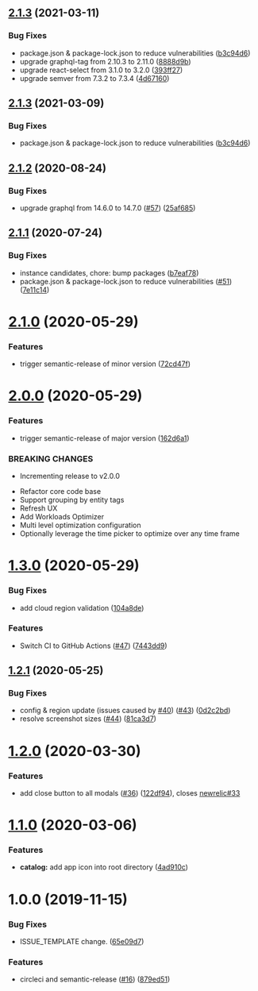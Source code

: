 ## [2.1.3](https://github.com/newrelic/nr1-cloud-optimize/compare/v2.1.2...v2.1.3) (2021-03-11)


### Bug Fixes

* package.json & package-lock.json to reduce vulnerabilities ([b3c94d6](https://github.com/newrelic/nr1-cloud-optimize/commit/b3c94d6525249f5d626c11567e2374b3e9af4b43))
* upgrade graphql-tag from 2.10.3 to 2.11.0 ([8888d9b](https://github.com/newrelic/nr1-cloud-optimize/commit/8888d9b6bbf2a7caca34e4def9590a5d4f7280b7))
* upgrade react-select from 3.1.0 to 3.2.0 ([393ff27](https://github.com/newrelic/nr1-cloud-optimize/commit/393ff27050d230c4363c94c28ae8063057ab7a9d))
* upgrade semver from 7.3.2 to 7.3.4 ([4d67160](https://github.com/newrelic/nr1-cloud-optimize/commit/4d67160f9778dd57bab305de657ceb1dc895eeca))

## [2.1.3](https://github.com/newrelic/nr1-cloud-optimize/compare/v2.1.2...v2.1.3) (2021-03-09)


### Bug Fixes

* package.json & package-lock.json to reduce vulnerabilities ([b3c94d6](https://github.com/newrelic/nr1-cloud-optimize/commit/b3c94d6525249f5d626c11567e2374b3e9af4b43))

## [2.1.2](https://github.com/newrelic/nr1-cloud-optimize/compare/v2.1.1...v2.1.2) (2020-08-24)


### Bug Fixes

* upgrade graphql from 14.6.0 to 14.7.0 ([#57](https://github.com/newrelic/nr1-cloud-optimize/issues/57)) ([25af685](https://github.com/newrelic/nr1-cloud-optimize/commit/25af6852d49536d53caa652b1249aacb032eb7d2))

## [2.1.1](https://github.com/newrelic/nr1-cloud-optimize/compare/v2.1.0...v2.1.1) (2020-07-24)


### Bug Fixes

* instance candidates, chore: bump packages ([b7eaf78](https://github.com/newrelic/nr1-cloud-optimize/commit/b7eaf788cdc323f01247f4d01d166c00721e722f))
* package.json & package-lock.json to reduce vulnerabilities ([#51](https://github.com/newrelic/nr1-cloud-optimize/issues/51)) ([7e11c14](https://github.com/newrelic/nr1-cloud-optimize/commit/7e11c14e46ef1abaf3bf7d935caeafff5847d5a7))

# [2.1.0](https://github.com/newrelic/nr1-cloud-optimize/compare/v2.0.0...v2.1.0) (2020-05-29)


### Features

* trigger semantic-release of minor version ([72cd47f](https://github.com/newrelic/nr1-cloud-optimize/commit/72cd47f29dcbdd572721bf47f0c056c40362f8f4))

# [2.0.0](https://github.com/newrelic/nr1-cloud-optimize/compare/v1.3.0...v2.0.0) (2020-05-29)


### Features

* trigger semantic-release of major version ([162d6a1](https://github.com/newrelic/nr1-cloud-optimize/commit/162d6a193d5f2c583ac54e1e898a1b7da113fb99))


### BREAKING CHANGES

* Incrementing release to v2.0.0

- Refactor core code base
- Support grouping by entity tags
- Refresh UX
- Add Workloads Optimizer
- Multi level optimization configuration
- Optionally leverage the time picker to optimize over any time frame

# [1.3.0](https://github.com/newrelic/nr1-cloud-optimize/compare/v1.2.1...v1.3.0) (2020-05-29)


### Bug Fixes

* add cloud region validation ([104a8de](https://github.com/newrelic/nr1-cloud-optimize/commit/104a8de65722044581cb0adf35a95f7e1206d764))


### Features

* Switch CI to GitHub Actions ([#47](https://github.com/newrelic/nr1-cloud-optimize/issues/47)) ([7443dd9](https://github.com/newrelic/nr1-cloud-optimize/commit/7443dd9e320d7fccfd1c2d9beb34d839e46896ed))

## [1.2.1](https://github.com/newrelic/nr1-cloud-optimize/compare/v1.2.0...v1.2.1) (2020-05-25)


### Bug Fixes

* config & region update (issues caused by [#40](https://github.com/newrelic/nr1-cloud-optimize/issues/40)) ([#43](https://github.com/newrelic/nr1-cloud-optimize/issues/43)) ([0d2c2bd](https://github.com/newrelic/nr1-cloud-optimize/commit/0d2c2bd3f90195d1e3b1ae6efff1aea7304c1ef8))
* resolve screenshot sizes ([#44](https://github.com/newrelic/nr1-cloud-optimize/issues/44)) ([81ca3d7](https://github.com/newrelic/nr1-cloud-optimize/commit/81ca3d7bf242fb4d8c9ad764755caadeb3c231bf))

# [1.2.0](https://github.com/newrelic/nr1-cloud-optimize/compare/v1.1.0...v1.2.0) (2020-03-30)


### Features

* add close button to all modals ([#36](https://github.com/newrelic/nr1-cloud-optimize/issues/36)) ([122df94](https://github.com/newrelic/nr1-cloud-optimize/commit/122df94fc19c10560626dee99fd4da41a62a83ac)), closes [newrelic#33](https://github.com/newrelic/issues/33)

# [1.1.0](https://github.com/newrelic/nr1-cloud-optimize/compare/v1.0.0...v1.1.0) (2020-03-06)


### Features

* **catalog:** add app icon into root directory ([4ad910c](https://github.com/newrelic/nr1-cloud-optimize/commit/4ad910c3accd2a542ec706fd8badf2d28b59fe4b))

# 1.0.0 (2019-11-15)


### Bug Fixes

* ISSUE_TEMPLATE change. ([65e09d7](https://github.com/newrelic/nr1-cloud-optimize/commit/65e09d706d883bf6c2b63c7e4fed97227b67411b))


### Features

* circleci and semantic-release ([#16](https://github.com/newrelic/nr1-cloud-optimize/issues/16)) ([879ed51](https://github.com/newrelic/nr1-cloud-optimize/commit/879ed5185a07be2617961d8074201a60d44f06f5))
